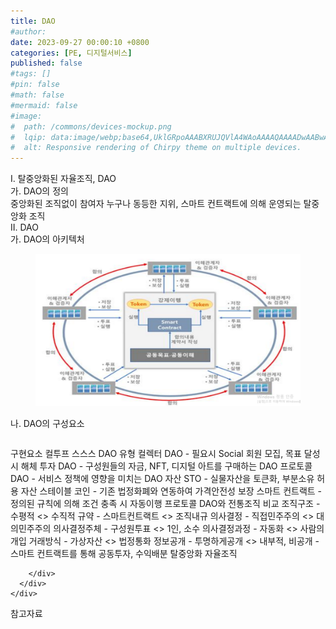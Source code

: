 ```yaml
---
title: DAO
#author: 
date: 2023-09-27 00:00:10 +0800
categories: [PE, 디지털서비스]
published: false
#tags: []
#pin: false
#math: false
#mermaid: false
#image:
#  path: /commons/devices-mockup.png
#  lqip: data:image/webp;base64,UklGRpoAAABXRUJQVlA4WAoAAAAQAAAADwAABwAAQUxQSDIAAAARL0AmbZurmr57yyIiqE8oiG0bejIYEQTgqiDA9vqnsUSI6H+oAERp2HZ65qP/VIAWAFZQOCBCAAAA8AEAnQEqEAAIAAVAfCWkAALp8sF8rgRgAP7o9FDvMCkMde9PK7euH5M1m6VWoDXf2FkP3BqV0ZYbO6NA/VFIAAAA
#  alt: Responsive rendering of Chirpy theme on multiple devices.
---
```


<div class="post-wrap">
  <div class="para">
    <div class="para-title">
      I. 탈중앙화된 자율조직, DAO
    </div>
    <div class="para-cntnt">
      <div class="para">
        <div class="para-title">
          가. DAO의 정의
        </div>
        <div class="para-cntnt">
            중앙화된 조직없이 참여자 누구나 동등한 지위, 스마트 컨트랙트에 의해 운영되는 탈중앙화 조직
        </div>
      </div>
    </div>
  </div>
  
  <div class="para">
    <div class="para-title">
      II. DAO
    </div>
    <div class="para-cntnt">
      <div class="para">
        <div class="para-title">
          가. DAO의 아키텍처
        </div>
        <div class="para-cntnt">
          <figure class="post-figure">
            <img src="/assets/img/posts/DAO.png" alt="DAO">
<!--            <figcaption>Source: Unveiling the Metaverse: Exploring Emerging Trends, Multifaceted Perspectives, and Future Challenges</figcaption>-->
          </figure>
        </div>
      </div>
      <div class="para">
        <div class="para-title">
          나. DAO의 구성요소
        </div>
        <div class="para-cntnt">
          <table class="post-table">
          </table>
          구현요소 컬투프 스스스
  DAO 유형
    컬렉터 DAO - 필요시 Social 회원 모집, 목표 달성 시 해체
    투자 DAO - 구성원들의 자금, NFT, 디지털 아트를 구매하는 DAO
    프로토콜 DAO - 서비스 정책에 영향을 미치는 DAO
  자산 
    STO - 실물자산을 토큰화, 부분소유 허용 자산
    스테이블 코인 - 기존 법정화폐와 연동하여 가격안전성 보장
    스마트 컨트랙트 - 정의된 규칙에 의해 조건 충족 시 자동이행 프로토콜
DAO와 전통조직 비교
  조직구조 - 수평적 &lt;&gt; 수직적
  규약 - 스마트컨트랙트 &lt;&gt; 조직내규
  의사결정 - 직접민주주의 &lt;&gt; 대의민주주의
  의사결정주체 - 구성원투표 &lt;&gt; 1인, 소수
  의사결정과정 - 자동화 &lt;&gt; 사람의 개입
  거래방식 - 가상자산 &lt;&gt; 법정통화
  정보공개 - 투명하게공개 &lt;&gt; 내부적, 비공개
- 스마트 컨트랙트를 통해 공동투자, 수익배분 탈중앙화 자율조직

        </div>
      </div>
    </div>
  </div>

  <div class="refr-wrap">
    <div class="refr-title">
        참고자료
    </div>
    <ol class="refr-list">
    <!--    <li>(나현식, 최대선) <a target="_blank" href="https://scienceon.kisti.re.kr/commons/util/originalView.do?cn=JAKO202225948430499&oCn=JAKO202225948430499&dbt=JAKO&journal=NJOU00291864">메타버스 보안 위협 요소 및 대응 방안 검토</a></li>-->
    <!--    <li>(M. Uddin, S. Manickam, H. Ullah, M. Obaidat and A. Dandoush) <a target="_blank" href="https://ieeexplore.ieee.org/abstract/document/10138386">Unveiling the Metaverse: Exploring Emerging Trends, Multifaceted Perspectives, and Future Challenges</a></li>-->
    </ol>
  </div>
</div>
